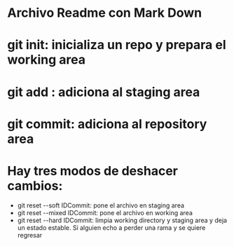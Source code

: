 # Archivo Readme con Mark Down

# git init: inicializa un repo y prepara el working area
# git add : adiciona al staging area
# git commit: adiciona al repository area

# Hay tres modos de deshacer cambios:
   * git reset --soft IDCommit: pone el archivo en staging area
   * git reset --mixed IDCommit: pone el archivo en working area
   * git reset --hard IDCommit: limpia working directory y staging area y deja un estado estable. Si alguien echo a perder una rama y se quiere regresar